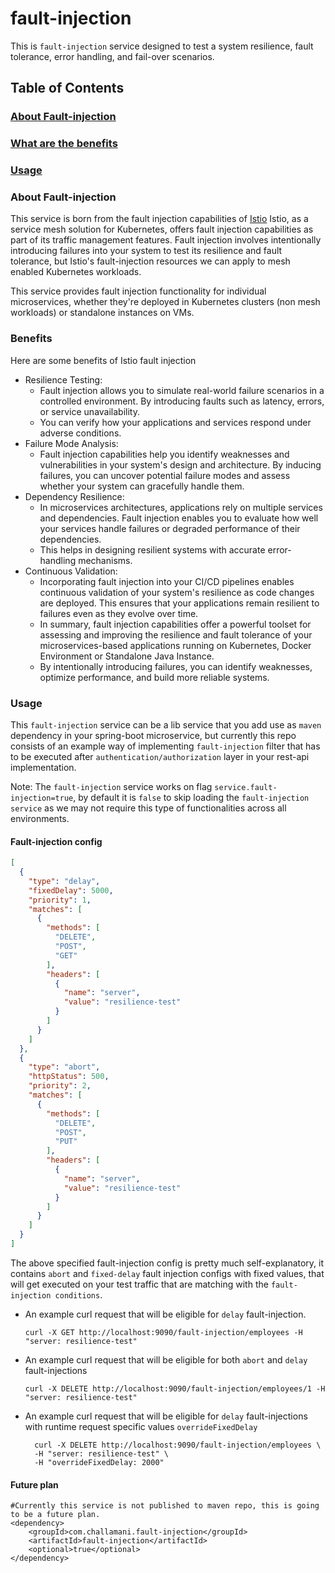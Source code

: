 # fault-injection
This is `fault-injection` service designed to test a system resilience, fault tolerance, error handling, and fail-over scenarios.

## Table of Contents
### [About Fault-injection](#about-fault-injection)
### [What are the benefits](#Benefits)
### [Usage](#usage)

### About Fault-injection

This service is born from the fault injection capabilities of [Istio](https://istio.io/latest/docs/tasks/traffic-management/fault-injection/)
Istio, as a service mesh solution for Kubernetes, offers fault injection capabilities as part of its traffic management features. Fault injection involves intentionally introducing failures into your system to test its resilience and fault tolerance, but Istio's fault-injection resources we can apply to mesh enabled Kubernetes workloads.

This service provides fault injection functionality for individual microservices, whether they're deployed in Kubernetes clusters (non mesh workloads) or standalone instances on VMs.

### Benefits
Here are some benefits of Istio fault injection

- Resilience Testing: 
  - Fault injection allows you to simulate real-world failure scenarios in a controlled environment. By introducing faults such as latency, errors, or service unavailability. 
  - You can verify how your applications and services respond under adverse conditions.
- Failure Mode Analysis: 
  - Fault injection capabilities help you identify weaknesses and vulnerabilities in your system's design and architecture. By inducing failures, you can uncover potential failure modes and assess whether your system can gracefully handle them.
- Dependency Resilience: 
  - In microservices architectures, applications rely on multiple services and dependencies. Fault injection enables you to evaluate how well your services handle failures or degraded performance of their dependencies. 
  - This helps in designing resilient systems with accurate error-handling mechanisms.
- Continuous Validation: 
  - Incorporating fault injection into your CI/CD pipelines enables continuous validation of your system's resilience as code changes are deployed. This ensures that your applications remain resilient to failures even as they evolve over time.
  - In summary, fault injection capabilities offer a powerful toolset for assessing and improving the resilience and fault tolerance of your microservices-based applications running on Kubernetes, Docker Environment or Standalone Java Instance. 
  - By intentionally introducing failures, you can identify weaknesses, optimize performance, and build more reliable systems.

### Usage

This `fault-injection` service can be a lib service that you add use as `maven` dependency in your spring-boot microservice, but currently this repo consists of an example way of implementing `fault-injection` filter that has to be executed after `authentication/authorization` layer in your rest-api implementation.

Note: The `fault-injection` service works on flag `service.fault-injection=true`, by default it is `false` to skip loading the `fault-injection service` as we may not require this type of functionalities across all environments.  

#### Fault-injection config
```json
[
  {
    "type": "delay",
    "fixedDelay": 5000,
    "priority": 1,
    "matches": [
      {
        "methods": [
          "DELETE",
          "POST",
          "GET"
        ],
        "headers": [
          {
            "name": "server",
            "value": "resilience-test"
          }
        ]
      }
    ]
  },
  {
    "type": "abort",
    "httpStatus": 500,
    "priority": 2,
    "matches": [
      {
        "methods": [
          "DELETE",
          "POST",
          "PUT"
        ],
        "headers": [
          {
            "name": "server",
            "value": "resilience-test"
          }
        ]
      }
    ]
  }
]
```
The above specified fault-injection config is pretty much self-explanatory, it contains `abort` and `fixed-delay` fault injection configs with fixed values, that will get executed on your test traffic that are matching with the `fault-injection conditions`.

- An example curl request that will be eligible for `delay` fault-injection.
    ```curl
    curl -X GET http://localhost:9090/fault-injection/employees -H "server: resilience-test"
    ```
- An example curl request that will be eligible for both `abort` and `delay` fault-injections
    ```curl
    curl -X DELETE http://localhost:9090/fault-injection/employees/1 -H "server: resilience-test"  
    ```
- An example curl request that will be eligible for `delay` fault-injections with runtime request specific values `overrideFixedDelay`
  ```curl
    curl -X DELETE http://localhost:9090/fault-injection/employees \
    -H "server: resilience-test" \
    -H "overrideFixedDelay: 2000" 
  ```

#### Future plan
```maven
#Currently this service is not published to maven repo, this is going to be a future plan.
<dependency>
	<groupId>com.challamani.fault-injection</groupId>
	<artifactId>fault-injection</artifactId>
	<optional>true</optional>
</dependency>
```